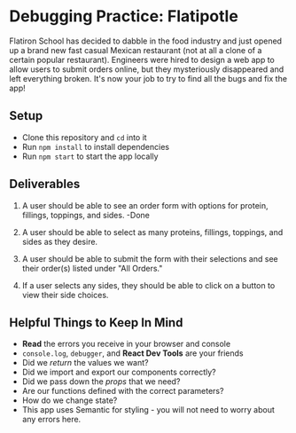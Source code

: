 # Debugging Practice: Flatipotle

Flatiron School has decided to dabble in the food industry and just opened up a
brand new fast casual Mexican restaurant (not at all a clone of a certain
popular restaurant). Engineers were hired to design a web app to allow users to
submit orders online, but they mysteriously disappeared and left everything
broken. It's now your job to try to find all the bugs and fix the app!

## Setup

- Clone this repository and `cd` into it
- Run `npm install` to install dependencies
- Run `npm start` to start the app locally

## Deliverables

1. A user should be able to see an order form with options for protein,
   fillings, toppings, and sides.
   -Done

2. A user should be able to select as many proteins, fillings, toppings, and
   sides as they desire.

3. A user should be able to submit the form with their selections and see their
   order(s) listed under "All Orders."

4. If a user selects any sides, they should be able to click on a button to view
   their side choices.

## Helpful Things to Keep In Mind

- **Read** the errors you receive in your browser and console
- `console.log`, `debugger`, and **React Dev Tools** are your friends
- Did we _return_ the values we want?
- Did we import and export our components correctly?
- Did we pass down the _props_ that we need?
- Are our functions defined with the correct parameters?
- How do we change state?
- This app uses Semantic for styling - you will not need to worry about any
  errors here.
